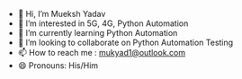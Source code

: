 - 👋 Hi, I’m Mueksh Yadav
- 👀 I’m interested in 5G, 4G, Python Automation
- 🌱 I’m currently learning Python Automation
- 💞️ I’m looking to collaborate on Python Automation Testing
- 📫 How to reach me : mukyad1@outlook.com
- 😄 Pronouns: His/Him


<!---
YadavMukesh1998/YadavMukesh1998 is a ✨ special ✨ repository because its `README.md` (this file) appears on your GitHub profile.
You can click the Preview link to take a look at your changes.
--->
